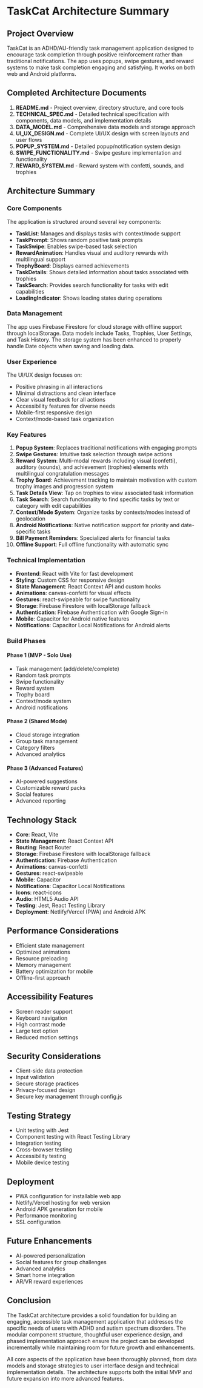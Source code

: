 # TaskCat Architecture Summary

## Project Overview

TaskCat is an ADHD/AU-friendly task management application designed to encourage task completion through positive reinforcement rather than traditional notifications. The app uses popups, swipe gestures, and reward systems to make task completion engaging and satisfying. It works on both web and Android platforms.

## Completed Architecture Documents

1. **README.md** - Project overview, directory structure, and core tools
2. **TECHNICAL_SPEC.md** - Detailed technical specification with components, data models, and implementation details
3. **DATA_MODEL.md** - Comprehensive data models and storage approach
4. **UI_UX_DESIGN.md** - Complete UI/UX design with screen layouts and user flows
5. **POPUP_SYSTEM.md** - Detailed popup/notification system design
6. **SWIPE_FUNCTIONALITY.md** - Swipe gesture implementation and functionality
7. **REWARD_SYSTEM.md** - Reward system with confetti, sounds, and trophies

## Architecture Summary

### Core Components

The application is structured around several key components:

- **TaskList**: Manages and displays tasks with context/mode support
- **TaskPrompt**: Shows random positive task prompts
- **TaskSwipe**: Enables swipe-based task selection
- **RewardAnimation**: Handles visual and auditory rewards with multilingual support
- **TrophyBoard**: Displays earned achievements
- **TaskDetails**: Shows detailed information about tasks associated with trophies
- **TaskSearch**: Provides search functionality for tasks with edit capabilities
- **LoadingIndicator**: Shows loading states during operations

### Data Management

The app uses Firebase Firestore for cloud storage with offline support through localStorage. Data models include Tasks, Trophies, User Settings, and Task History. The storage system has been enhanced to properly handle Date objects when saving and loading data.

### User Experience

The UI/UX design focuses on:
- Positive phrasing in all interactions
- Minimal distractions and clean interface
- Clear visual feedback for all actions
- Accessibility features for diverse needs
- Mobile-first responsive design
- Context/mode-based task organization

### Key Features

1. **Popup System**: Replaces traditional notifications with engaging prompts
2. **Swipe Gestures**: Intuitive task selection through swipe actions
3. **Reward System**: Multi-modal rewards including visual (confetti), auditory (sounds), and achievement (trophies) elements with multilingual congratulation messages
4. **Trophy Board**: Achievement tracking to maintain motivation with custom trophy images and progression system
5. **Task Details View**: Tap on trophies to view associated task information
6. **Task Search**: Search functionality to find specific tasks by text or category with edit capabilities
7. **Context/Mode System**: Organize tasks by contexts/modes instead of geolocation
8. **Android Notifications**: Native notification support for priority and date-specific tasks
9. **Bill Payment Reminders**: Specialized alerts for financial tasks
10. **Offline Support**: Full offline functionality with automatic sync

### Technical Implementation

- **Frontend**: React with Vite for fast development
- **Styling**: Custom CSS for responsive design
- **State Management**: React Context API and custom hooks
- **Animations**: canvas-confetti for visual effects
- **Gestures**: react-swipeable for swipe functionality
- **Storage**: Firebase Firestore with localStorage fallback
- **Authentication**: Firebase Authentication with Google Sign-in
- **Mobile**: Capacitor for Android native features
- **Notifications**: Capacitor Local Notifications for Android alerts

### Build Phases

#### Phase 1 (MVP - Solo Use)
- Task management (add/delete/complete)
- Random task prompts
- Swipe functionality
- Reward system
- Trophy board
- Context/mode system
- Android notifications

#### Phase 2 (Shared Mode)
- Cloud storage integration
- Group task management
- Category filters
- Advanced analytics

#### Phase 3 (Advanced Features)
- AI-powered suggestions
- Customizable reward packs
- Social features
- Advanced reporting

## Technology Stack

- **Core**: React, Vite
- **State Management**: React Context API
- **Routing**: React Router
- **Storage**: Firebase Firestore with localStorage fallback
- **Authentication**: Firebase Authentication
- **Animations**: canvas-confetti
- **Gestures**: react-swipeable
- **Mobile**: Capacitor
- **Notifications**: Capacitor Local Notifications
- **Icons**: react-icons
- **Audio**: HTML5 Audio API
- **Testing**: Jest, React Testing Library
- **Deployment**: Netlify/Vercel (PWA) and Android APK

## Performance Considerations

- Efficient state management
- Optimized animations
- Resource preloading
- Memory management
- Battery optimization for mobile
- Offline-first approach

## Accessibility Features

- Screen reader support
- Keyboard navigation
- High contrast mode
- Large text option
- Reduced motion settings

## Security Considerations

- Client-side data protection
- Input validation
- Secure storage practices
- Privacy-focused design
- Secure key management through config.js

## Testing Strategy

- Unit testing with Jest
- Component testing with React Testing Library
- Integration testing
- Cross-browser testing
- Accessibility testing
- Mobile device testing

## Deployment

- PWA configuration for installable web app
- Netlify/Vercel hosting for web version
- Android APK generation for mobile
- Performance monitoring
- SSL configuration

## Future Enhancements

- AI-powered personalization
- Social features for group challenges
- Advanced analytics
- Smart home integration
- AR/VR reward experiences

## Conclusion

The TaskCat architecture provides a solid foundation for building an engaging, accessible task management application that addresses the specific needs of users with ADHD and autism spectrum disorders. The modular component structure, thoughtful user experience design, and phased implementation approach ensure the project can be developed incrementally while maintaining room for future growth and enhancements.

All core aspects of the application have been thoroughly planned, from data models and storage strategies to user interface design and technical implementation details. The architecture supports both the initial MVP and future expansion into more advanced features.